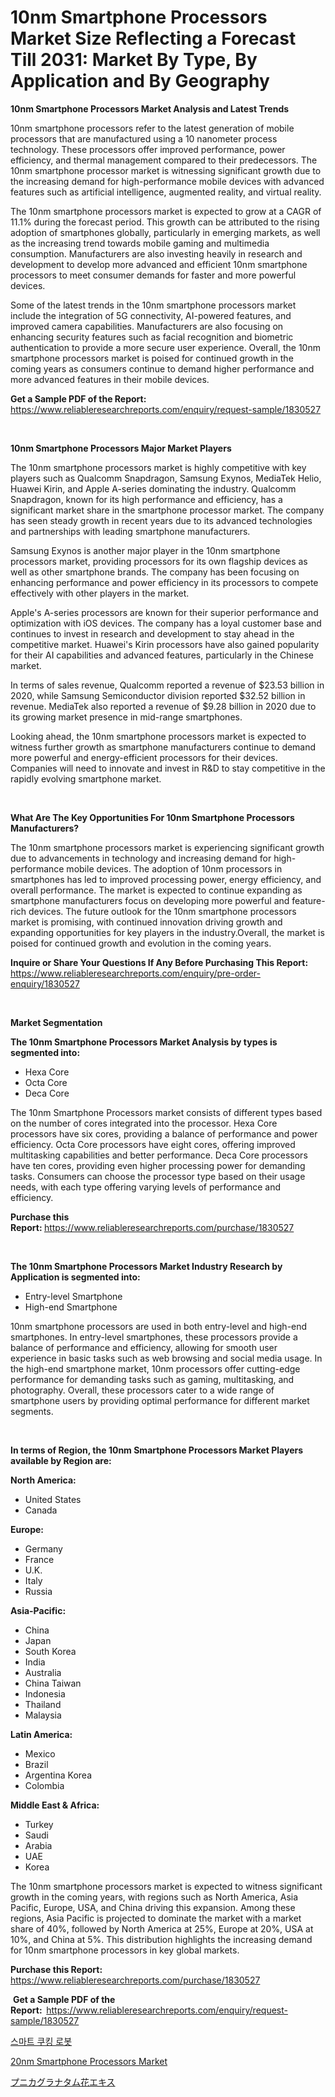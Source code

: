 <p><h1>10nm Smartphone Processors Market Size Reflecting a Forecast Till 2031: Market By Type, By Application and By Geography</h1></p><p><strong>10nm Smartphone Processors Market Analysis and Latest Trends</strong></p>
<p><p>10nm smartphone processors refer to the latest generation of mobile processors that are manufactured using a 10 nanometer process technology. These processors offer improved performance, power efficiency, and thermal management compared to their predecessors. The 10nm smartphone processor market is witnessing significant growth due to the increasing demand for high-performance mobile devices with advanced features such as artificial intelligence, augmented reality, and virtual reality. </p><p>The 10nm smartphone processors market is expected to grow at a CAGR of 11.1% during the forecast period. This growth can be attributed to the rising adoption of smartphones globally, particularly in emerging markets, as well as the increasing trend towards mobile gaming and multimedia consumption. Manufacturers are also investing heavily in research and development to develop more advanced and efficient 10nm smartphone processors to meet consumer demands for faster and more powerful devices.</p><p>Some of the latest trends in the 10nm smartphone processors market include the integration of 5G connectivity, AI-powered features, and improved camera capabilities. Manufacturers are also focusing on enhancing security features such as facial recognition and biometric authentication to provide a more secure user experience. Overall, the 10nm smartphone processors market is poised for continued growth in the coming years as consumers continue to demand higher performance and more advanced features in their mobile devices.</p></p>
<p><strong>Get a Sample PDF of the Report:&nbsp;</strong> <a href="https://www.reliableresearchreports.com/enquiry/request-sample/1830527">https://www.reliableresearchreports.com/enquiry/request-sample/1830527</a></p>
<p>&nbsp;</p>
<p><strong>10nm Smartphone Processors Major Market Players</strong></p>
<p><p>The 10nm smartphone processors market is highly competitive with key players such as Qualcomm Snapdragon, Samsung Exynos, MediaTek Helio, Huawei Kirin, and Apple A-series dominating the industry. Qualcomm Snapdragon, known for its high performance and efficiency, has a significant market share in the smartphone processor market. The company has seen steady growth in recent years due to its advanced technologies and partnerships with leading smartphone manufacturers.</p><p>Samsung Exynos is another major player in the 10nm smartphone processors market, providing processors for its own flagship devices as well as other smartphone brands. The company has been focusing on enhancing performance and power efficiency in its processors to compete effectively with other players in the market.</p><p>Apple's A-series processors are known for their superior performance and optimization with iOS devices. The company has a loyal customer base and continues to invest in research and development to stay ahead in the competitive market. Huawei's Kirin processors have also gained popularity for their AI capabilities and advanced features, particularly in the Chinese market.</p><p>In terms of sales revenue, Qualcomm reported a revenue of $23.53 billion in 2020, while Samsung Semiconductor division reported $32.52 billion in revenue. MediaTek also reported a revenue of $9.28 billion in 2020 due to its growing market presence in mid-range smartphones.</p><p>Looking ahead, the 10nm smartphone processors market is expected to witness further growth as smartphone manufacturers continue to demand more powerful and energy-efficient processors for their devices. Companies will need to innovate and invest in R&D to stay competitive in the rapidly evolving smartphone market.</p></p>
<p>&nbsp;</p>
<p><strong>What Are The Key Opportunities For 10nm Smartphone Processors Manufacturers?</strong></p>
<p><p>The 10nm smartphone processors market is experiencing significant growth due to advancements in technology and increasing demand for high-performance mobile devices. The adoption of 10nm processors in smartphones has led to improved processing power, energy efficiency, and overall performance. The market is expected to continue expanding as smartphone manufacturers focus on developing more powerful and feature-rich devices. The future outlook for the 10nm smartphone processors market is promising, with continued innovation driving growth and expanding opportunities for key players in the industry.Overall, the market is poised for continued growth and evolution in the coming years.</p></p>
<p><strong>Inquire or Share Your Questions If Any Before Purchasing This Report:</strong> <a href="https://www.reliableresearchreports.com/enquiry/pre-order-enquiry/1830527">https://www.reliableresearchreports.com/enquiry/pre-order-enquiry/1830527</a></p>
<p>&nbsp;</p>
<p><strong>Market Segmentation</strong></p>
<p><strong>The 10nm Smartphone Processors Market Analysis by types is segmented into:</strong></p>
<p><ul><li>Hexa Core</li><li>Octa Core</li><li>Deca Core</li></ul></p>
<p><p>The 10nm Smartphone Processors market consists of different types based on the number of cores integrated into the processor. Hexa Core processors have six cores, providing a balance of performance and power efficiency. Octa Core processors have eight cores, offering improved multitasking capabilities and better performance. Deca Core processors have ten cores, providing even higher processing power for demanding tasks. Consumers can choose the processor type based on their usage needs, with each type offering varying levels of performance and efficiency.</p></p>
<p><strong>Purchase this Report:&nbsp;</strong><a href="https://www.reliableresearchreports.com/purchase/1830527">https://www.reliableresearchreports.com/purchase/1830527</a></p>
<p>&nbsp;</p>
<p><strong>The 10nm Smartphone Processors Market Industry Research by Application is segmented into:</strong></p>
<p><ul><li>Entry-level Smartphone</li><li>High-end Smartphone</li></ul></p>
<p><p>10nm smartphone processors are used in both entry-level and high-end smartphones. In entry-level smartphones, these processors provide a balance of performance and efficiency, allowing for smooth user experience in basic tasks such as web browsing and social media usage. In the high-end smartphone market, 10nm processors offer cutting-edge performance for demanding tasks such as gaming, multitasking, and photography. Overall, these processors cater to a wide range of smartphone users by providing optimal performance for different market segments.</p></p>
<p>&nbsp;</p>
<p><strong>In terms of Region, the 10nm Smartphone Processors Market Players available by Region are:</strong></p>
<p>
    <p> <strong> North America: </strong>
        <ul>
            <li>United States</li>
            <li>Canada</li>
        </ul>
        </p> 
    <p> <strong> Europe: </strong>
        <ul>
            <li>Germany</li>
            <li>France</li>
            <li>U.K.</li>
            <li>Italy</li>
            <li>Russia</li>
        </ul>
        </p> 
    <p> <strong> Asia-Pacific: </strong>
        <ul>
            <li>China</li>
            <li>Japan</li>
            <li>South Korea</li>
            <li>India</li>
            <li>Australia</li>
            <li>China Taiwan</li>
            <li>Indonesia</li>
            <li>Thailand</li>
            <li>Malaysia</li>
        </ul>
        </p> 
    <p> <strong> Latin America: </strong>
        <ul>
            <li>Mexico</li>
            <li>Brazil</li>
            <li>Argentina Korea</li>
            <li>Colombia</li>
        </ul>
        </p> 
    <p> <strong> Middle East & Africa: </strong>
        <ul>
            <li>Turkey</li>
            <li>Saudi</li>
            <li>Arabia</li>
            <li>UAE</li>
            <li>Korea</li>
        </ul>
    </p>
    </p>
<p><p>The 10nm smartphone processors market is expected to witness significant growth in the coming years, with regions such as North America, Asia Pacific, Europe, USA, and China driving this expansion. Among these regions, Asia Pacific is projected to dominate the market with a market share of 40%, followed by North America at 25%, Europe at 20%, USA at 10%, and China at 5%. This distribution highlights the increasing demand for 10nm smartphone processors in key global markets.</p></p>
<p><strong>Purchase this Report: </strong><a href="https://www.reliableresearchreports.com/purchase/1830527">https://www.reliableresearchreports.com/purchase/1830527</a></p>
<p>&nbsp;<strong>Get a Sample PDF of the Report:&nbsp;&nbsp;</strong><a href="https://www.reliableresearchreports.com/enquiry/request-sample/1830527">https://www.reliableresearchreports.com/enquiry/request-sample/1830527</a></p>
<p><strong></strong></p>
<p><p><a href="https://github.com/sougarounis/Market-Research-Report-List-3/blob/main/741826112383.md">스마트 쿠킹 로봇</a></p><p><a href="https://github.com/RichRobinson5/Market-Research-Report-List-4/blob/main/20nm-smartphone-processors-market.md">20nm Smartphone Processors Market</a></p><p><a href="https://github.com/oqoeusbvpadwjs08/Market-Research-Report-List-1/blob/main/104877713547.md">プニカグラナタム花エキス</a></p></p>